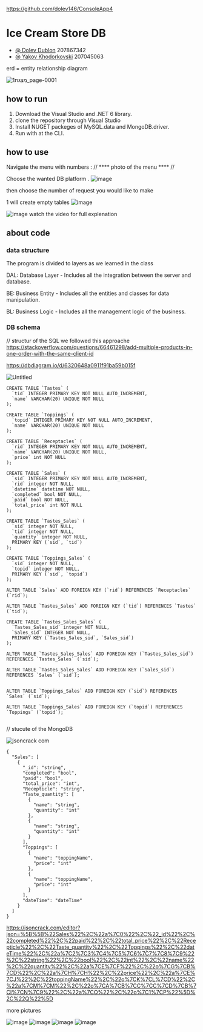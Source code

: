https://github.com/dolev146/ConsoleApp4
# Ice Cream Store DB
- [@ Dolev Dublon](https://github.com/dolev146) 207867342
- [@ Yakov Khodorkovski](https://github.com/yakov103) 207045063

erd = entity relationship diagram

![מצגת1_page-0001](https://user-images.githubusercontent.com/62290677/191915019-0e55ae31-68bd-451a-be86-db7c4b46254e.jpg)





## how to run 
1. Download the Visual Studio and .NET 6 library.
2. clone the repository through Visual Studio 
3. Install NUGET packeges of MySQL.data and MongoDB.driver. 
4. Run with at the CLI.

## how to use 
Navigate the menu with numbers : 
// **** photo of the menu **** // 

Choose the wanted DB platform . 
![image](https://user-images.githubusercontent.com/62290677/191916109-cf5499c2-d4cd-44f2-a6ea-8fa9240354f3.png)

then choose the number of request you would like to make


1
will create empty tables
![image](https://user-images.githubusercontent.com/62290677/191919059-56bf9175-1367-4474-b622-df34bc1aec58.png)

![image](https://user-images.githubusercontent.com/62290677/191919012-24bbaadc-1436-408a-b021-3b434f3d3d3e.png)
watch the video for full explenation




## about code 
### data structure 
The program is divided to layers as we learned in the class 

DAL: Database Layer - Includes all the integration between the server and database. 

BE: Business Entity - Includes all the entities and classes for data manipulation. 

BL: Business Logic - Includes all the management logic of the business. 


### DB schema


// structur of the SQL 
we followed this approache 
https://stackoverflow.com/questions/66461298/add-multiple-products-in-one-order-with-the-same-client-id

https://dbdiagram.io/d/6320648a0911f91ba59b015f

![Untitled](https://user-images.githubusercontent.com/62290677/191808189-850e36c4-0b54-4eb1-bf31-ce0a089613e5.png)
```
CREATE TABLE `Tastes` (
  `tid` INTEGER PRIMARY KEY NOT NULL AUTO_INCREMENT,
  `name` VARCHAR(20) UNIQUE NOT NULL
);

CREATE TABLE `Toppings` (
  `topid` INTEGER PRIMARY KEY NOT NULL AUTO_INCREMENT,
  `name` VARCHAR(20) UNIQUE NOT NULL
);

CREATE TABLE `Receptacles` (
  `rid` INTEGER PRIMARY KEY NOT NULL AUTO_INCREMENT,
  `name` VARCHAR(20) UNIQUE NOT NULL,
  `price` int NOT NULL
);

CREATE TABLE `Sales` (
  `sid` INTEGER PRIMARY KEY NOT NULL AUTO_INCREMENT,
  `rid` integer NOT NULL,
  `datetime` datetime NOT NULL,
  `completed` bool NOT NULL,
  `paid` bool NOT NULL,
  `total_price` int NOT NULL
);

CREATE TABLE `Tastes_Sales` (
  `sid` integer NOT NULL,
  `tid` integer NOT NULL,
  `quantity` integer NOT NULL,
  PRIMARY KEY (`sid`, `tid`)
);

CREATE TABLE `Toppings_Sales` (
  `sid` integer NOT NULL,
  `topid` integer NOT NULL,
  PRIMARY KEY (`sid`, `topid`)
);

ALTER TABLE `Sales` ADD FOREIGN KEY (`rid`) REFERENCES `Receptacles` (`rid`);

ALTER TABLE `Tastes_Sales` ADD FOREIGN KEY (`tid`) REFERENCES `Tastes` (`tid`);

CREATE TABLE `Tastes_Sales_Sales` (
  `Tastes_Sales_sid` integer NOT NULL,
  `Sales_sid` INTEGER NOT NULL,
  PRIMARY KEY (`Tastes_Sales_sid`, `Sales_sid`)
);

ALTER TABLE `Tastes_Sales_Sales` ADD FOREIGN KEY (`Tastes_Sales_sid`) REFERENCES `Tastes_Sales` (`sid`);

ALTER TABLE `Tastes_Sales_Sales` ADD FOREIGN KEY (`Sales_sid`) REFERENCES `Sales` (`sid`);


ALTER TABLE `Toppings_Sales` ADD FOREIGN KEY (`sid`) REFERENCES `Sales` (`sid`);

ALTER TABLE `Toppings_Sales` ADD FOREIGN KEY (`topid`) REFERENCES `Toppings` (`topid`);


```


// stucute of the MongoDB 

![jsoncrack com](https://user-images.githubusercontent.com/62290677/191808387-f38d18e9-9da5-4679-84bf-32a2915aeaa8.png)

```
{
  "Sales": [
    {
      "_id": "string",
      "completed": "bool",
      "paid": "bool",
      "total_price": "int",
      "Recepticle": "string",
      "Taste_quantity": [
        {
          "name": "string",
          "quantity": "int"
        },
        {
          "name": "string",
          "quantity": "int"
        }
      ],
      "Toppings": [
        {
          "name": "toppingName",
          "price": "int"
        },
        {
          "name": "toppingName",
          "price": "int"
        }
      ],
      "dateTime": "dateTime"
    }
  ]
}
```
https://jsoncrack.com/editor?json=%5B%5B%22Sales%22%2C%22a%7C0%22%2C%22_id%22%2C%22completed%22%2C%22paid%22%2C%22total_price%22%2C%22Recepticle%22%2C%22Taste_quantity%22%2C%22Toppings%22%2C%22dateTime%22%2C%22a%7C2%7C3%7C4%7C5%7C6%7C7%7C8%7C9%22%2C%22string%22%2C%22bool%22%2C%22int%22%2C%22name%22%2C%22quantity%22%2C%22a%7CE%7CF%22%2C%22o%7CG%7CB%7CD%22%2C%22a%7CH%7CH%22%2C%22price%22%2C%22a%7CE%7CJ%22%2C%22toppingName%22%2C%22o%7CK%7CL%7CD%22%2C%22a%7CM%7CM%22%2C%22o%7CA%7CB%7CC%7CC%7CD%7CB%7CI%7CN%7C9%22%2C%22a%7CO%22%2C%22o%7C1%7CP%22%5D%2C%22Q%22%5D


more pictures

![image](https://user-images.githubusercontent.com/62290677/191848821-497044b8-8020-4f6a-8086-7fdf06ce9c72.png)
![image](https://user-images.githubusercontent.com/62290677/191848896-43f7e586-e0e9-4c27-b926-8426d3d9730f.png)
![image](https://user-images.githubusercontent.com/62290677/191848950-02d81855-7236-45b8-8cbb-01a013ce65d0.png)
![image](https://user-images.githubusercontent.com/62290677/191849012-2f29a2d2-7ef8-4e12-9b55-ca81e30703f4.png)



